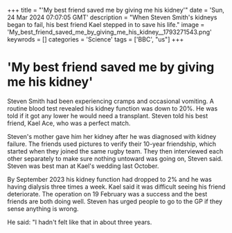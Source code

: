 +++
title = "'My best friend saved me by giving me his kidney'"
date = 'Sun, 24 Mar 2024 07:07:05 GMT'
description = "When Steven Smith's kidneys began to fail, his best friend Kael stepped in to save his life."
image = 'My_best_friend_saved_me_by_giving_me_his_kidney__1793271543.png'
keywrods =  []
categories = 'Science'
tags = ['BBC', "us"]
+++

# 'My best friend saved me by giving me his kidney'

Steven Smith had been experiencing cramps and occasional vomiting.
A routine blood test revealed his kidney function was down to 20%.
He was told if it got any lower he would need a transplant.
Steven told his best friend, Kael Ace, who was a perfect match.

Steven's mother gave him her kidney after he was diagnosed with kidney failure.
The friends used pictures to verify their 10-year friendship, which started when they joined the same rugby team.
They then interviewed each other separately to make sure nothing untoward was going on, Steven said.
Steven was best man at Kael<bb>'s wedding last October.

By September 2023 his kidney function had dropped to 2% and he was having dialysis three times a week.
Kael said it was difficult seeing his friend deteriorate.
The operation on 19 February was a success and the best friends are both doing well.
Steven has urged people to go to the GP if they sense anything is wrong.

He said: "I hadn<bb>'t felt like that in about three years.


